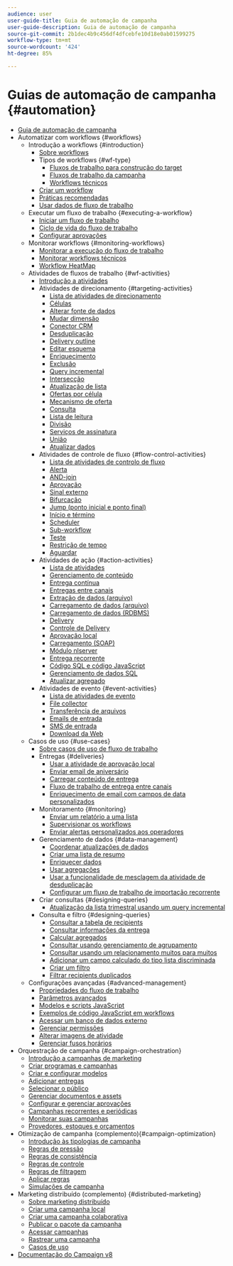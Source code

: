 ```yaml
---
audience: user
user-guide-title: Guia de automação de campanha
user-guide-description: Guia de automação de campanha
source-git-commit: 2b1dec4b9c456df4dfcebfe10d18e0ab01599275
workflow-type: tm+mt
source-wordcount: '424'
ht-degree: 85%

---
```



# Guias de automação de campanha {#automation}

+ [Guia de automação de campanha](home.md)
+ Automatizar com workflows {#workflows}
   + Introdução a workflows {#introduction}
      + [Sobre workflows](workflow/about-workflows.md)
      + Tipos de workflows {#wf-type}
         + [Fluxos de trabalho para construção do target](workflow/targeting-workflows.md)
         + [Fluxos de trabalho da campanha](workflow/campaign-workflows.md)
         + [Workflows técnicos](workflow/technical-workflows.md)
      + [Criar um workflow](workflow/build-a-workflow.md)
      + [Práticas recomendadas](workflow/workflow-best-practices.md)
      + [Usar dados de fluxo de trabalho](workflow/use-workflow-data.md)
   + Executar um fluxo de trabalho {#executing-a-workflow}
      + [Iniciar um fluxo de trabalho](workflow/start-a-workflow.md)
      + [Ciclo de vida do fluxo de trabalho](workflow/workflow-life-cycle.md)
      + [Configurar aprovações](workflow/define-approvals.md)
   + Monitorar workflows {#monitoring-workflows}
      + [Monitorar a execução do fluxo de trabalho](workflow/monitor-workflow-execution.md)
      + [Monitorar workflows técnicos](workflow/monitor-technical-workflows.md)
      + [Workflow HeatMap](workflow/heatmap.md)
   + Atividades de fluxos de trabalho {#wf-activities}
      + [Introdução a atividades](workflow/activities.md)
      + Atividades de direcionamento {#targeting-activities}
         + [Lista de atividades de direcionamento](workflow/targeting-activities.md)
         + [Células](workflow/cells.md)
         + [Alterar fonte de dados](workflow/change-data-source.md)
         + [Mudar dimensão](workflow/change-dimension.md)
         + [Conector CRM](workflow/crm-connector.md)
         + [Desduplicação](workflow/deduplication.md)
         + [Delivery outline](workflow/delivery-outline.md)
         + [Editar esquema](workflow/edit-schema.md)
         + [Enriquecimento](workflow/enrichment.md)
         + [Exclusão](workflow/exclusion.md)
         + [Query incremental](workflow/incremental-query.md)
         + [Intersecção](workflow/intersection.md)
         + [Atualização de lista](workflow/list-update.md)
         + [Ofertas por célula](workflow/offers-by-cell.md)
         + [Mecanismo de oferta](workflow/offer-engine.md)
         + [Consulta](workflow/query.md)
         + [Lista de leitura](workflow/read-list.md)
         + [Divisão](workflow/split.md)
         + [Serviços de assinatura](workflow/subscription-services.md)
         + [União](workflow/union.md)
         + [Atualizar dados](workflow/update-data.md)
      + Atividades de controle de fluxo {#flow-control-activities}
         + [Lista de atividades de controlo de fluxo](workflow/flow-control-activities.md)
         + [Alerta](workflow/alert.md)
         + [AND-join](workflow/and-join.md)
         + [Aprovação](workflow/approval.md)
         + [Sinal externo](workflow/external-signal.md)
         + [Bifurcação](workflow/fork.md)
         + [Jump (ponto inicial e ponto final)](workflow/jump--start-point-and-end-point-.md)
         + [Início e término](workflow/start-and-end.md)
         + [Scheduler](workflow/scheduler.md)
         + [Sub-workflow](workflow/sub-workflow.md)
         + [Teste](workflow/test.md)
         + [Restrição de tempo](workflow/time-constraint.md)
         + [Aguardar](workflow/wait.md)
      + Atividades de ação {#action-activities}
         + [Lista de atividades](workflow/action-activities.md)
         + [Gerenciamento de conteúdo](workflow/content-management.md)
         + [Entrega contínua](workflow/continuous-delivery.md)
         + [Entregas entre canais](workflow/cross-channel-deliveries.md)
         + [Extração de dados (arquivo)](workflow/extraction--file-.md)
         + [Carregamento de dados (arquivo)](workflow/data-loading--file-.md)
         + [Carregamento de dados (RDBMS)](workflow/data-loading--rdbms-.md)
         + [Delivery](workflow/delivery.md)
         + [Controle de Delivery](workflow/delivery-control.md)
         + [Aprovação local](workflow/local-approval.md)
         + [Carregamento (SOAP)](workflow/loading-soap.md)
         + [Módulo nlserver](workflow/nlserver-module.md)
         + [Entrega recorrente](workflow/recurring-delivery.md)
         + [Código SQL e código JavaScript](workflow/sql-code-and-javascript-code.md)
         + [Gerenciamento de dados SQL](workflow/sql-data-management.md)
         + [Atualizar agregado](workflow/update-aggregate.md)
      + Atividades de evento {#event-activities}
         + [Lista de atividades de evento](workflow/event-activities.md)
         + [File collector](workflow/file-collector.md)
         + [Transferência de arquivos](workflow/file-transfer.md)
         + [Emails de entrada](workflow/inbound-emails.md)
         + [SMS de entrada](workflow/inbound-sms.md)
         + [Download da Web](workflow/web-download.md)
   + Casos de uso {#use-cases}
      + [Sobre casos de uso de fluxo de trabalho](workflow/workflow-use-cases.md)
      + Entregas {#deliveries}
         + [Usar a atividade de aprovação local](workflow/local-approval-activity.md)
         + [Enviar email de aniversário](workflow/send-a-birthday-email.md)
         + [Carregar conteúdo de entrega](workflow/load-delivery-content.md)
         + [Fluxo de trabalho de entrega entre canais](workflow/cross-channel-delivery-workflow.md)
         + [Enriquecimento de email com campos de data personalizados](workflow/email-enrichment-with-custom-date-fields.md)
      + Monitoramento {#monitoring}
         + [Enviar um relatório a uma lista](workflow/send-a-report-to-a-list.md)
         + [Supervisionar os workflows](workflow/workflow-supervision.md)
         + [Enviar alertas personalizados aos operadores](workflow/send-alerts-to-operators.md)
      + Gerenciamento de dados {#data-management}
         + [Coordenar atualizações de dados](workflow/coordinate-data-updates.md)
         + [Criar uma lista de resumo](workflow/create-a-summary-list.md)
         + [Enriquecer dados](workflow/enrich-data.md)
         + [Usar agregações](workflow/using-aggregates.md)
         + [Usar a funcionalidade de mesclagem da atividade de desduplicação](workflow/deduplication-merge.md)
         + [Configurar um fluxo de trabalho de importação recorrente](workflow/recurring-import-workflow.md)
      + Criar consultas {#designing-queries}
         + [Atualização da lista trimestral usando um query incremental](workflow/quarterly-list-update.md)
      + Consulta e filtro {#designing-queries}
         + [Consultar a tabela de recipients](workflow/querying-recipient-table.md)
         + [Consultar informações da entrega](workflow/query-delivery-info.md)
         + [Calcular agregados](workflow/compute-aggregates.md)
         + [Consultar usando gerenciamento de agrupamento](workflow/query-grouping-management.md)
         + [Consultar usando um relacionamento muitos para muitos](workflow/query-many-to-many-relationship.md)
         + [Adicionar um campo calculado do tipo lista discriminada](workflow/adding-enumeration-type-calculated-field.md)
         + [Criar um filtro](workflow/create-a-filter.md)
         + [Filtrar recipients duplicados](workflow/filter-duplicated-recipients.md)
   + Configurações avançadas {#advanced-management}
      + [Propriedades do fluxo de trabalho](workflow/workflow-properties.md)
      + [Parâmetros avançados](workflow/advanced-parameters.md)
      + [Modelos e scripts JavaScript](workflow/javascript-scripts-and-templates.md)
      + [Exemplos de código JavaScript em workflows](workflow/javascript-in-workflows.md)
      + [Acessar um banco de dados externo](workflow/accessing-an-external-database--fda-.md)
      + [Gerenciar permissões](workflow/managing-rights.md)
      + [Alterar imagens de atividade](workflow/change-activity-images.md)
      + [Gerenciar fusos horários](workflow/managing-time-zones.md)
+ Orquestração de campanha {#campaign-orchestration}
   + [Introdução a campanhas de marketing](campaigns/set-up-campaigns.md)
   + [Criar programas e campanhas](campaigns/marketing-campaign-create.md)
   + [Criar e configurar modelos](campaigns/marketing-campaign-templates.md)
   + [Adicionar entregas](campaigns/marketing-campaign-deliveries.md)
   + [Selecionar o público](campaigns/marketing-campaign-target.md)
   + [Gerenciar documentos e assets](campaigns/marketing-campaign-assets.md)
   + [Configurar e gerenciar aprovações](campaigns/marketing-campaign-approval.md)
   + [Campanhas recorrentes e periódicas](campaigns/recurring-periodic-campaigns.md)
   + [Monitorar suas campanhas](campaigns/marketing-campaign-monitoring.md)
   + [Provedores, estoques e orçamentos](campaigns/providers--stocks-and-budgets.md)
+ Otimização de campanha (complemento){#campaign-optimization}
   + [Introdução às tipologias de campanha](campaign-opt/campaign-typologies.md)
   + [Regras de pressão](campaign-opt/pressure-rules.md)
   + [Regras de consistência](campaign-opt/consistency-rules.md)
   + [Regras de controle](campaign-opt/control-rules.md)
   + [Regras de filtragem](campaign-opt/filtering-rules.md)
   + [Aplicar regras](campaign-opt/apply-rules.md)
   + [Simulações de campanha](campaign-opt/campaign-simulations.md)
+ Marketing distribuído (complemento) {#distributed-marketing}
   + [Sobre marketing distribuído](distributed-marketing/about-distributed-marketing.md)
   + [Criar uma campanha local](distributed-marketing/creating-a-local-campaign.md)
   + [Criar uma campanha colaborativa](distributed-marketing/creating-a-collaborative-campaign.md)
   + [Publicar o pacote da campanha](distributed-marketing/publishing-the-campaign-package.md)
   + [Acessar campanhas](distributed-marketing/accessing-campaigns.md)
   + [Rastrear uma campanha](distributed-marketing/tracking-a-campaign.md)
   + [Casos de uso](distributed-marketing/examples.md)
+ [Documentação do Campaign v8](https://experienceleague.adobe.com/docs/campaign/campaign-v8/campaign-home.html?lang=pt-BR)